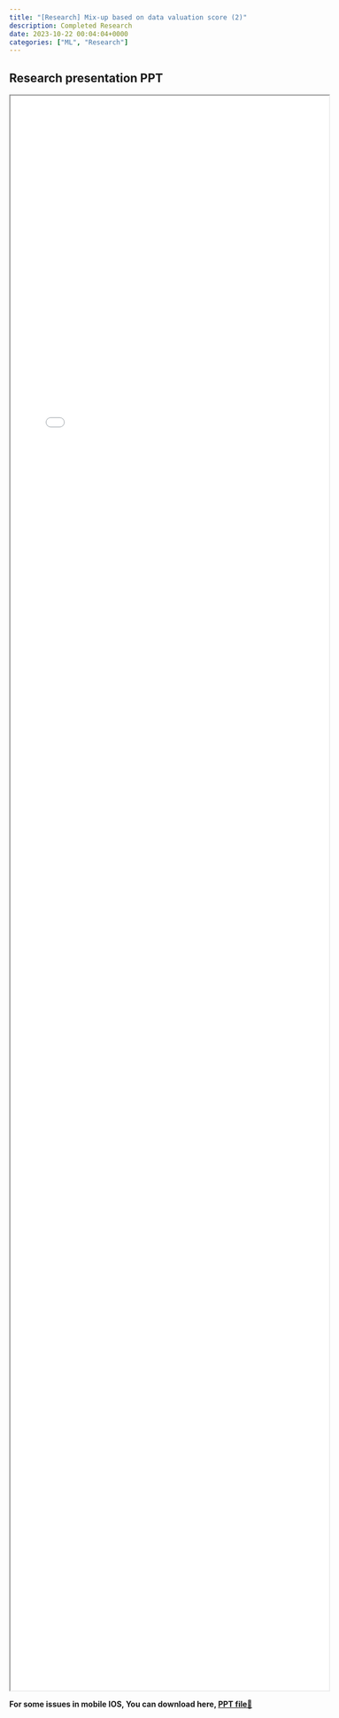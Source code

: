 ```yaml
---
title: "[Research] Mix-up based on data valuation score (2)" 
description: Completed Research
date: 2023-10-22 00:04:04+0000
categories: ["ML", "Research"]
---
```



## Research presentation PPT 

<iframe src= ppt.pdf#toolbar=0&navpanes=0 style="display:block; width:60vw; height: 72vh"></iframe>

**For some issues in mobile IOS, You can download here, [PPT file📄](ppt.pdf)**